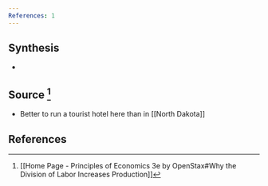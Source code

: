 ```yaml
---
References: 1
---
```

## Synthesis
- 
## Source [^1]
- Better to run a tourist hotel here than in [[North Dakota]]
## References

[^1]: [[Home Page - Principles of Economics 3e by OpenStax#Why the Division of Labor Increases Production]]